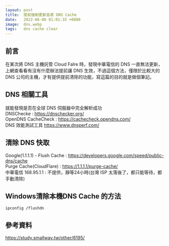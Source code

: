 ```yaml
---
layout: post
title:  提前強制更新各家 DNS Cache 
date:   2022-06-06 01:01:35 +0800
image:  dns.webp
tags:   dns cache clear 
---
```

## 前言
在某次將 DNS 主機託管 Cloud Falre 時，發現中華電信的 DNS 一直無法更新，上網查看看有沒有什麼辦法提前讓 DNS 生效，不過這個方法，僅限於比較大的 DNS 公司的主機，才有提供提前清除的功能，寫這篇的目的就是做個筆記。

## DNS 相關工具
就能發現是否在全球 DNS 伺服器中完全解析成功  
DNSChecke : https://dnschecker.org/  
OpenDNS CacheCheck : https://cachecheck.opendns.com/  
DNS 效能測試工具 https://www.dnsperf.com/  

## 清除 DNS 快取
Google(1.1.1.1) - Flush Cache : https://developers.google.com/speed/public-dns/cache  
Purge Cache(CloudFlare) : https://1.1.1.1/purge-cache/  
中華電信 168.95.1.1 : 不提供，靜等24小時(台灣 ISP 太落後了，都只能等待，都手動清除)  

## Windows清除本機DNS Cache 的方法

```
ipconfig /flushdn
```

## 參考資料
https://study.smallway.tw/other/6195/